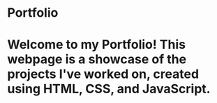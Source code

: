 # Portfolio
<h1>Welcome to my Portfolio! This webpage is a showcase of the projects I've worked on, created using HTML, CSS, and JavaScript.</h1>

